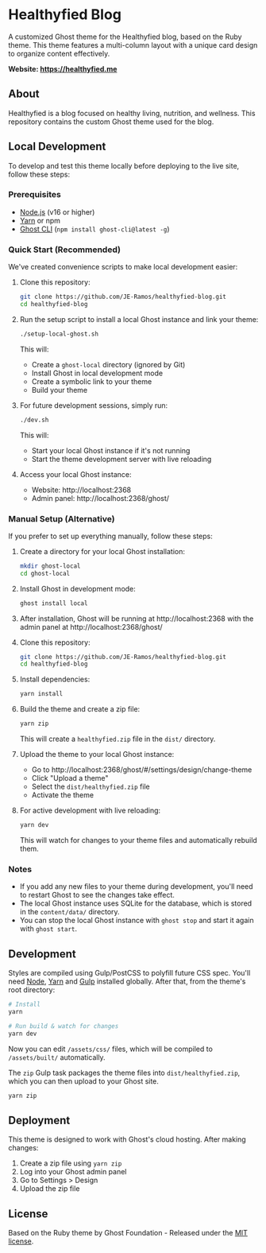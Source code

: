 # Healthyfied Blog

A customized Ghost theme for the Healthyfied blog, based on the Ruby theme. This theme features a multi-column layout with a unique card design to organize content effectively.

**Website: https://healthyfied.me**

## About

Healthyfied is a blog focused on healthy living, nutrition, and wellness. This repository contains the custom Ghost theme used for the blog.

## Local Development

To develop and test this theme locally before deploying to the live site, follow these steps:

### Prerequisites

- [Node.js](https://nodejs.org/) (v16 or higher)
- [Yarn](https://yarnpkg.com/) or npm
- [Ghost CLI](https://ghost.org/docs/ghost-cli/) (`npm install ghost-cli@latest -g`)

### Quick Start (Recommended)

We've created convenience scripts to make local development easier:

1. Clone this repository:
   ```bash
   git clone https://github.com/JE-Ramos/healthyfied-blog.git
   cd healthyfied-blog
   ```

2. Run the setup script to install a local Ghost instance and link your theme:
   ```bash
   ./setup-local-ghost.sh
   ```
   This will:
   - Create a `ghost-local` directory (ignored by Git)
   - Install Ghost in local development mode
   - Create a symbolic link to your theme
   - Build your theme

3. For future development sessions, simply run:
   ```bash
   ./dev.sh
   ```
   This will:
   - Start your local Ghost instance if it's not running
   - Start the theme development server with live reloading

4. Access your local Ghost instance:
   - Website: http://localhost:2368
   - Admin panel: http://localhost:2368/ghost/

### Manual Setup (Alternative)

If you prefer to set up everything manually, follow these steps:

1. Create a directory for your local Ghost installation:
   ```bash
   mkdir ghost-local
   cd ghost-local
   ```

2. Install Ghost in development mode:
   ```bash
   ghost install local
   ```

3. After installation, Ghost will be running at http://localhost:2368 with the admin panel at http://localhost:2368/ghost/

4. Clone this repository:
   ```bash
   git clone https://github.com/JE-Ramos/healthyfied-blog.git
   cd healthyfied-blog
   ```

5. Install dependencies:
   ```bash
   yarn install
   ```

6. Build the theme and create a zip file:
   ```bash
   yarn zip
   ```
   This will create a `healthyfied.zip` file in the `dist/` directory.

7. Upload the theme to your local Ghost instance:
   - Go to http://localhost:2368/ghost/#/settings/design/change-theme
   - Click "Upload a theme"
   - Select the `dist/healthyfied.zip` file
   - Activate the theme

8. For active development with live reloading:
   ```bash
   yarn dev
   ```
   This will watch for changes to your theme files and automatically rebuild them.

### Notes

- If you add any new files to your theme during development, you'll need to restart Ghost to see the changes take effect.
- The local Ghost instance uses SQLite for the database, which is stored in the `content/data/` directory.
- You can stop the local Ghost instance with `ghost stop` and start it again with `ghost start`.

## Development

Styles are compiled using Gulp/PostCSS to polyfill future CSS spec. You'll need [Node](https://nodejs.org/), [Yarn](https://yarnpkg.com/) and [Gulp](https://gulpjs.com) installed globally. After that, from the theme's root directory:

```bash
# Install
yarn

# Run build & watch for changes
yarn dev
```

Now you can edit `/assets/css/` files, which will be compiled to `/assets/built/` automatically.

The `zip` Gulp task packages the theme files into `dist/healthyfied.zip`, which you can then upload to your Ghost site.

```bash
yarn zip
```

## Deployment

This theme is designed to work with Ghost's cloud hosting. After making changes:

1. Create a zip file using `yarn zip`
2. Log into your Ghost admin panel
3. Go to Settings > Design
4. Upload the zip file

## License

Based on the Ruby theme by Ghost Foundation - Released under the [MIT license](LICENSE).
